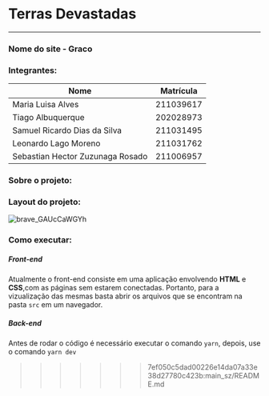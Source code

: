 ﻿# Terras Devastadas
---

### Nome do site - Graco

### Integrantes:
Nome | Matrícula
--|--
Maria Luisa Alves | 211039617
Tiago Albuquerque | 202028973
Samuel Ricardo Dias da Silva | 211031495
Leonardo Lago Moreno | 211031762
Sebastian Hector Zuzunaga Rosado | 211006957

### Sobre o projeto:

### Layout do projeto:
![brave_GAUcCaWGYh](https://user-images.githubusercontent.com/98344493/164768163-34300a65-e65e-4f56-915c-f1187c85433a.png)


### Como executar:
##### Front-end
Atualmente o front-end consiste em uma aplicação envolvendo **HTML** e **CSS**,com as páginas sem estarem conectadas. Portanto, para a vizualização das mesmas basta abrir os arquivos que se encontram na pasta `src` em um navegador.  


##### Back-end
 Antes de rodar o código é necessário executar o comando `yarn`, depois, use o comando `yarn dev`




>>>>>>> 7ef050c5dad00226e14da07a33e38d27780c423b:main_sz/README.md
